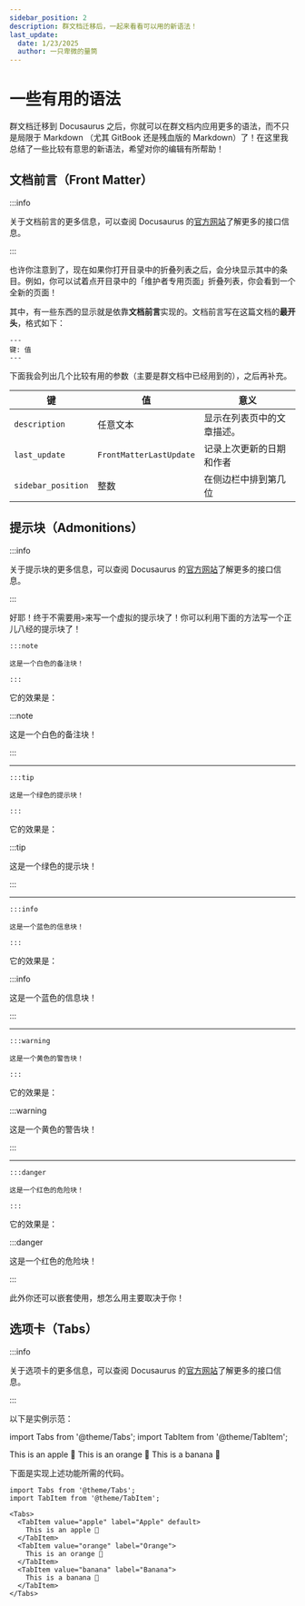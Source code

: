 ```yaml
---
sidebar_position: 2
description: 群文档迁移后，一起来看看可以用的新语法！
last_update:
  date: 1/23/2025
  author: 一只卑微的量筒
---
```


# 一些有用的语法

群文档迁移到 Docusaurus 之后，你就可以在群文档内应用更多的语法，而不只是局限于 Markdown （尤其 GitBook 还是残血版的 Markdown）了！在这里我总结了一些比较有意思的新语法，希望对你的编辑有所帮助！

## 文档前言（Front Matter）

:::info

关于文档前言的更多信息，可以查阅 Docusaurus 的[官方网站](https://docusaurus.io/zh-CN/docs/api/plugins/@docusaurus/plugin-content-docs#markdown-front-matter)了解更多的接口信息。

:::

也许你注意到了，现在如果你打开目录中的折叠列表之后，会分块显示其中的条目。例如，你可以试着点开目录中的「维护者专用页面」折叠列表，你会看到一个全新的页面！

其中，有一些东西的显示就是依靠**文档前言**实现的。文档前言写在这篇文档的**最开头**，格式如下：

```
---
键: 值
---
```

下面我会列出几个比较有用的参数（主要是群文档中已经用到的），之后再补充。

| 键 | 值 | 意义 |
| --- | --- | --- |
| `description` | 任意文本 | 显示在列表页中的文章描述。 |
| `last_update` | `FrontMatterLastUpdate` | 记录上次更新的日期和作者 |
| `sidebar_position` | 整数 | 在侧边栏中排到第几位 |

## 提示块（Admonitions）

:::info

关于提示块的更多信息，可以查阅 Docusaurus 的[官方网站](https://docusaurus.io/zh-CN/docs/markdown-features/admonitions)了解更多的接口信息。

:::

好耶！终于不需要用`>`来写一个虚拟的提示块了！你可以利用下面的方法写一个正儿八经的提示块了！

```
:::note

这是一个白色的备注块！

:::
```

它的效果是：

:::note

这是一个白色的备注块！

:::

---

```
:::tip

这是一个绿色的提示块！

:::
```

它的效果是：

:::tip

这是一个绿色的提示块！

:::

---

```
:::info

这是一个蓝色的信息块！

:::

```

它的效果是：

:::info

这是一个蓝色的信息块！

:::

---

```
:::warning

这是一个黄色的警告块！

:::
```

它的效果是：

:::warning

这是一个黄色的警告块！

:::

---

```
:::danger

这是一个红色的危险块！

:::
```

它的效果是：

:::danger

这是一个红色的危险块！

:::

此外你还可以嵌套使用，想怎么用主要取决于你！

## 选项卡（Tabs）

:::info

关于选项卡的更多信息，可以查阅 Docusaurus 的[官方网站](https://docusaurus.io/zh-CN/docs/markdown-features/tabs)了解更多的接口信息。

:::

以下是实例示范：

import Tabs from '@theme/Tabs';
import TabItem from '@theme/TabItem';

<Tabs>
  <TabItem value="apple" label="Apple" default>
    This is an apple 🍎
  </TabItem>
  <TabItem value="orange" label="Orange">
    This is an orange 🍊
  </TabItem>
  <TabItem value="banana" label="Banana">
    This is a banana 🍌
  </TabItem>
</Tabs>

下面是实现上述功能所需的代码。

``` mdx
import Tabs from '@theme/Tabs';
import TabItem from '@theme/TabItem';

<Tabs>
  <TabItem value="apple" label="Apple" default>
    This is an apple 🍎
  </TabItem>
  <TabItem value="orange" label="Orange">
    This is an orange 🍊
  </TabItem>
  <TabItem value="banana" label="Banana">
    This is a banana 🍌
  </TabItem>
</Tabs>
```

